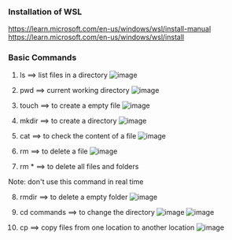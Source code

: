 ### Installation of WSL

https://learn.microsoft.com/en-us/windows/wsl/install-manual https://learn.microsoft.com/en-us/windows/wsl/install

### Basic Commands

1. ls ==> list files in a directory
![image](https://github.com/rameshkalluri/introduction/assets/22189360/935bb65e-6744-4df7-98a7-42ee1b155690)

2. pwd ==> current working directory
![image](https://github.com/rameshkalluri/introduction/assets/22189360/1f25d4f3-251b-4b26-bdf6-9d9d50ec671d)

3. touch ==> to create a empty file
![image](https://github.com/rameshkalluri/introduction/assets/22189360/c540548b-922b-4a14-843b-41a7c25f2198)

4. mkdir ==> to create a directory
![image](https://github.com/rameshkalluri/introduction/assets/22189360/64c066cf-1543-42ca-a3b8-b1118b9e546d)

5. cat ==> to check the content of a file
![image](https://github.com/rameshkalluri/introduction/assets/22189360/9a71ded8-e755-4d6a-94f2-a8a612b61264)

6. rm ==> to delete a file
![image](https://github.com/rameshkalluri/introduction/assets/22189360/f108711f-e7bd-4f11-a256-abedcc7998d8)

7. rm * ==> to delete all files and folders

Note: don't use this command in real time

8. rmdir ==> to delete a empty folder
![image](https://github.com/rameshkalluri/introduction/assets/22189360/bef78025-1f4b-4c24-8373-6e1fd568fb00)

9. cd commands ==> to change the directory
![image](https://github.com/rameshkalluri/introduction/assets/22189360/78f0cbad-6f18-4e6b-9b3c-37096b24fe13)
![image](https://github.com/rameshkalluri/introduction/assets/22189360/fe4c4b70-f4a4-4273-b766-4726baee144d)

10. cp <source> <destination> ==> copy files from one location to another location
![image](https://github.com/rameshkalluri/introduction/assets/22189360/5dd97a33-4427-42ed-8f8c-2eeab89b489e)










